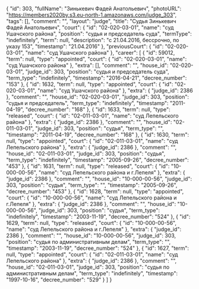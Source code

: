 {
    "id": 303,
    "fullName": "Зинькевич Фадей Анатольевич",
    "photoURL": "https://members2020by.s3.eu-north-1.amazonaws.com/judge_303",
    "tags": [],
    "comment": "",
    "layout": "judge",
    "title": "Судья Зинькевич Фадей Анатольевич",
    "court": {
        "id": "02-020-03-01",
        "name": "суд Ушачского района",
        "position": "судья и председатель суда",
        "termType": "indefinitely",
        "term": null,
        "description": "c 21.04.2016, бессрочно, по указу 153",
        "timestamp": "21.04.2016"
    },
    "previousCourt": {
        "id": "02-020-03-01",
        "name": "суд Ушачского района"
    },
    "career": [
        {
            "id": 59012,
            "term": null,
            "type": "appointed",
            "court": {
                "id": "02-020-03-01",
                "name": "суд Ушачского района"
            },
            "extra": [],
            "comment": "",
            "house_id": "02-020-03-01",
            "judge_id": 303,
            "position": "судья и председатель суда",
            "term_type": "indefinitely",
            "timestamp": "2016-04-21",
            "decree_number": "153"
        },
        {
            "id": 1632,
            "term": null,
            "type": "appointed",
            "court": {
                "id": "02-020-03-01",
                "name": "суд Ушачского района"
            },
            "extra": {
                "judge_id": 2386
            },
            "comment": "",
            "house_id": "02-020-03-01",
            "judge_id": 303,
            "position": "судья и председатель",
            "term_type": "indefinitely",
            "timestamp": "2011-04-19",
            "decree_number": "168"
        },
        {
            "id": 1633,
            "term": null,
            "type": "released",
            "court": {
                "id": "02-011-03-01",
                "name": "суд Лепельского района"
            },
            "extra": {
                "judge_id": 2386
            },
            "comment": "",
            "house_id": "02-011-03-01",
            "judge_id": 303,
            "position": "судья",
            "term_type": "",
            "timestamp": "2011-04-19",
            "decree_number": "168"
        },
        {
            "id": 1630,
            "term": null,
            "type": "appointed",
            "court": {
                "id": "02-011-03-01",
                "name": "суд Лепельского района"
            },
            "extra": {
                "judge_id": 2386
            },
            "comment": "",
            "house_id": "02-011-03-01",
            "judge_id": 303,
            "position": "судья",
            "term_type": "indefinitely",
            "timestamp": "2005-09-26",
            "decree_number": "453"
        },
        {
            "id": 1631,
            "term": null,
            "type": "released",
            "court": {
                "id": "10-000-00-56",
                "name": "суд Лепельского района и г.Лепеля"
            },
            "extra": {
                "judge_id": 2386
            },
            "comment": "",
            "house_id": "10-000-00-56",
            "judge_id": 303,
            "position": "судья",
            "term_type": "",
            "timestamp": "2005-09-26",
            "decree_number": "453"
        },
        {
            "id": 1628,
            "term": null,
            "type": "appointed",
            "court": {
                "id": "10-000-00-56",
                "name": "суд Лепельского района и г.Лепеля"
            },
            "extra": {
                "judge_id": 2386
            },
            "comment": "",
            "house_id": "10-000-00-56",
            "judge_id": 303,
            "position": "судья",
            "term_type": "indefinitely",
            "timestamp": "2003-11-19",
            "decree_number": "524"
        },
        {
            "id": 1629,
            "term": null,
            "type": "released",
            "court": {
                "id": "10-000-00-56",
                "name": "суд Лепельского района и г.Лепеля"
            },
            "extra": {
                "judge_id": 2386
            },
            "comment": "",
            "house_id": "10-000-00-56",
            "judge_id": 303,
            "position": "судья по административным делам",
            "term_type": "",
            "timestamp": "2003-11-19",
            "decree_number": "524"
        },
        {
            "id": 1627,
            "term": null,
            "type": "appointed",
            "court": {
                "id": "02-011-03-01",
                "name": "суд Лепельского района"
            },
            "extra": {
                "judge_id": 2386
            },
            "comment": "",
            "house_id": "02-011-03-01",
            "judge_id": 303,
            "position": "судья по административным делам",
            "term_type": "indefinitely",
            "timestamp": "1997-10-16",
            "decree_number": "529"
        }
    ]
}